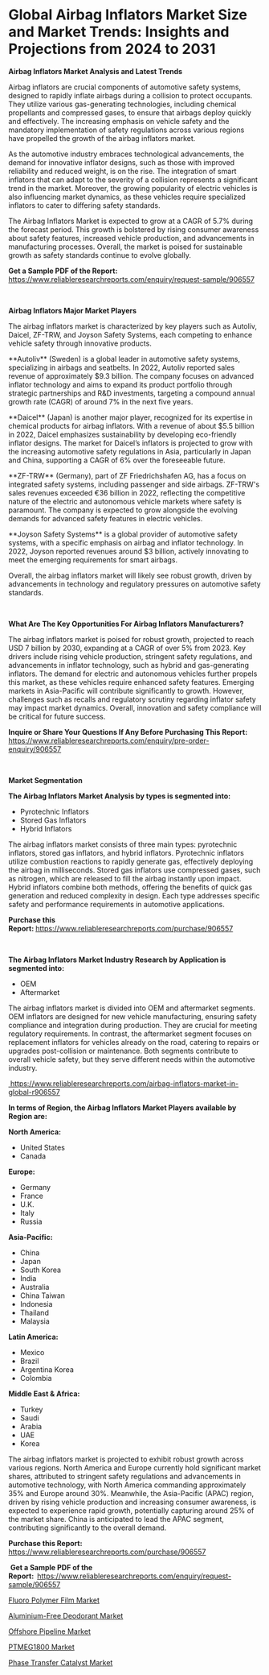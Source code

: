 <p><h1>Global Airbag Inflators Market Size and Market Trends: Insights and Projections from 2024 to 2031</h1></p><p><strong>Airbag Inflators Market Analysis and Latest Trends</strong></p>
<p><p>Airbag inflators are crucial components of automotive safety systems, designed to rapidly inflate airbags during a collision to protect occupants. They utilize various gas-generating technologies, including chemical propellants and compressed gases, to ensure that airbags deploy quickly and effectively. The increasing emphasis on vehicle safety and the mandatory implementation of safety regulations across various regions have propelled the growth of the airbag inflators market.</p><p>As the automotive industry embraces technological advancements, the demand for innovative inflator designs, such as those with improved reliability and reduced weight, is on the rise. The integration of smart inflators that can adapt to the severity of a collision represents a significant trend in the market. Moreover, the growing popularity of electric vehicles is also influencing market dynamics, as these vehicles require specialized inflators to cater to differing safety standards.</p><p>The Airbag Inflators Market is expected to grow at a CAGR of 5.7% during the forecast period. This growth is bolstered by rising consumer awareness about safety features, increased vehicle production, and advancements in manufacturing processes. Overall, the market is poised for sustainable growth as safety standards continue to evolve globally.</p></p>
<p><strong>Get a Sample PDF of the Report:&nbsp;</strong> <a href="https://www.reliableresearchreports.com/enquiry/request-sample/906557?utm_campaign=7&utm_medium=2&utm_source=Github&utm_content=ia&utm_term=03122024&utm_id=airbag-inflators">https://www.reliableresearchreports.com/enquiry/request-sample/906557</a></p>
<p>&nbsp;</p>
<p><strong>Airbag Inflators Major Market Players</strong></p>
<p><p>The airbag inflators market is characterized by key players such as Autoliv, Daicel, ZF-TRW, and Joyson Safety Systems, each competing to enhance vehicle safety through innovative products.</p><p>**Autoliv** (Sweden) is a global leader in automotive safety systems, specializing in airbags and seatbelts. In 2022, Autoliv reported sales revenue of approximately $9.3 billion. The company focuses on advanced inflator technology and aims to expand its product portfolio through strategic partnerships and R&D investments, targeting a compound annual growth rate (CAGR) of around 7% in the next five years.</p><p>**Daicel** (Japan) is another major player, recognized for its expertise in chemical products for airbag inflators. With a revenue of about $5.5 billion in 2022, Daicel emphasizes sustainability by developing eco-friendly inflator designs. The market for Daicel’s inflators is projected to grow with the increasing automotive safety regulations in Asia, particularly in Japan and China, supporting a CAGR of 6% over the foreseeable future.</p><p>**ZF-TRW** (Germany), part of ZF Friedrichshafen AG, has a focus on integrated safety systems, including passenger and side airbags. ZF-TRW's sales revenues exceeded €36 billion in 2022, reflecting the competitive nature of the electric and autonomous vehicle markets where safety is paramount. The company is expected to grow alongside the evolving demands for advanced safety features in electric vehicles.</p><p>**Joyson Safety Systems** is a global provider of automotive safety systems, with a specific emphasis on airbag and inflator technology. In 2022, Joyson reported revenues around $3 billion, actively innovating to meet the emerging requirements for smart airbags. </p><p>Overall, the airbag inflators market will likely see robust growth, driven by advancements in technology and regulatory pressures on automotive safety standards.</p></p>
<p>&nbsp;</p>
<p><strong>What Are The Key Opportunities For Airbag Inflators Manufacturers?</strong></p>
<p><p>The airbag inflators market is poised for robust growth, projected to reach USD 7 billion by 2030, expanding at a CAGR of over 5% from 2023. Key drivers include rising vehicle production, stringent safety regulations, and advancements in inflator technology, such as hybrid and gas-generating inflators. The demand for electric and autonomous vehicles further propels this market, as these vehicles require enhanced safety features. Emerging markets in Asia-Pacific will contribute significantly to growth. However, challenges such as recalls and regulatory scrutiny regarding inflator safety may impact market dynamics. Overall, innovation and safety compliance will be critical for future success.</p></p>
<p><strong>Inquire or Share Your Questions If Any Before Purchasing This Report:</strong> <a href="https://www.reliableresearchreports.com/enquiry/pre-order-enquiry/906557?utm_campaign=7&utm_medium=2&utm_source=Github&utm_content=ia&utm_term=03122024&utm_id=airbag-inflators">https://www.reliableresearchreports.com/enquiry/pre-order-enquiry/906557</a></p>
<p>&nbsp;</p>
<p><strong>Market Segmentation</strong></p>
<p><strong>The Airbag Inflators Market Analysis by types is segmented into:</strong></p>
<p><ul><li>Pyrotechnic Inflators</li><li>Stored Gas Inflators</li><li>Hybrid Inflators</li></ul></p>
<p><p>The airbag inflators market consists of three main types: pyrotechnic inflators, stored gas inflators, and hybrid inflators. Pyrotechnic inflators utilize combustion reactions to rapidly generate gas, effectively deploying the airbag in milliseconds. Stored gas inflators use compressed gases, such as nitrogen, which are released to fill the airbag instantly upon impact. Hybrid inflators combine both methods, offering the benefits of quick gas generation and reduced complexity in design. Each type addresses specific safety and performance requirements in automotive applications.</p></p>
<p><strong>Purchase this Report:&nbsp;</strong><a href="https://www.reliableresearchreports.com/purchase/906557?utm_campaign=7&utm_medium=2&utm_source=Github&utm_content=ia&utm_term=03122024&utm_id=airbag-inflators">https://www.reliableresearchreports.com/purchase/906557</a></p>
<p>&nbsp;</p>
<p><strong>The Airbag Inflators Market Industry Research by Application is segmented into:</strong></p>
<p><ul><li>OEM</li><li>Aftermarket</li></ul></p>
<p><p>The airbag inflators market is divided into OEM and aftermarket segments. OEM inflators are designed for new vehicle manufacturing, ensuring safety compliance and integration during production. They are crucial for meeting regulatory requirements. In contrast, the aftermarket segment focuses on replacement inflators for vehicles already on the road, catering to repairs or upgrades post-collision or maintenance. Both segments contribute to overall vehicle safety, but they serve different needs within the automotive industry.</p></p>
<p><a href="https://www.reliableresearchreports.com/airbag-inflators-market-in-global-r906557?utm_campaign=7&utm_medium=2&utm_source=Github&utm_content=ia&utm_term=03122024&utm_id=airbag-inflators">&nbsp;https://www.reliableresearchreports.com/airbag-inflators-market-in-global-r906557</a></p>
<p><strong>In terms of Region, the Airbag Inflators Market Players available by Region are:</strong></p>
<p>
    <p> <strong> North America: </strong>
        <ul>
            <li>United States</li>
            <li>Canada</li>
        </ul>
        </p> 
    <p> <strong> Europe: </strong>
        <ul>
            <li>Germany</li>
            <li>France</li>
            <li>U.K.</li>
            <li>Italy</li>
            <li>Russia</li>
        </ul>
        </p> 
    <p> <strong> Asia-Pacific: </strong>
        <ul>
            <li>China</li>
            <li>Japan</li>
            <li>South Korea</li>
            <li>India</li>
            <li>Australia</li>
            <li>China Taiwan</li>
            <li>Indonesia</li>
            <li>Thailand</li>
            <li>Malaysia</li>
        </ul>
        </p> 
    <p> <strong> Latin America: </strong>
        <ul>
            <li>Mexico</li>
            <li>Brazil</li>
            <li>Argentina Korea</li>
            <li>Colombia</li>
        </ul>
        </p> 
    <p> <strong> Middle East & Africa: </strong>
        <ul>
            <li>Turkey</li>
            <li>Saudi</li>
            <li>Arabia</li>
            <li>UAE</li>
            <li>Korea</li>
        </ul>
    </p>
    </p>
<p><p>The airbag inflators market is projected to exhibit robust growth across various regions. North America and Europe currently hold significant market shares, attributed to stringent safety regulations and advancements in automotive technology, with North America commanding approximately 35% and Europe around 30%. Meanwhile, the Asia-Pacific (APAC) region, driven by rising vehicle production and increasing consumer awareness, is expected to experience rapid growth, potentially capturing around 25% of the market share. China is anticipated to lead the APAC segment, contributing significantly to the overall demand.</p></p>
<p><strong>Purchase this Report: </strong><a href="https://www.reliableresearchreports.com/purchase/906557?utm_campaign=7&utm_medium=2&utm_source=Github&utm_content=ia&utm_term=03122024&utm_id=airbag-inflators">https://www.reliableresearchreports.com/purchase/906557</a></p>
<p>&nbsp;<strong>Get a Sample PDF of the Report:&nbsp;&nbsp;</strong><a href="https://www.reliableresearchreports.com/enquiry/request-sample/906557?utm_campaign=7&utm_medium=2&utm_source=Github&utm_content=ia&utm_term=03122024&utm_id=airbag-inflators">https://www.reliableresearchreports.com/enquiry/request-sample/906557</a></p>
<p><strong></strong></p>
<p><p><a href="https://github.com/Krish2023na/Market-Research-Report-List-6/blob/main/fluoro-polymer-film-market.md?utm_campaign=7&utm_medium=2&utm_source=Github&utm_content=ia&utm_term=03122024&utm_id=airbag-inflators">Fluoro Polymer Film Market</a></p><p><a href="https://issuu.com/reportprime-2/docs/aluminium-free-deodorant-market-size-2030.pptx?utm_campaign=7&utm_medium=2&utm_source=Github&utm_content=ia&utm_term=03122024&utm_id=airbag-inflators">Aluminium-Free Deodorant Market</a></p><p><a href="https://www.linkedin.com/pulse/offshore-pipeline-market-analysis-report-2024-2031-size-growing-9pphe?utm_campaign=7&utm_medium=2&utm_source=Github&utm_content=ia&utm_term=03122024&utm_id=airbag-inflators">Offshore Pipeline Market</a></p><p><a href="https://github.com/RickHolmes3/Market-Research-Report-List-7/blob/main/ptmeg1800-market.md?utm_campaign=7&utm_medium=2&utm_source=Github&utm_content=ia&utm_term=03122024&utm_id=airbag-inflators">PTMEG1800 Market</a></p><p><a href="https://www.linkedin.com/pulse/phase-transfer-catalyst-market-size-growth-industry-vzvbe?utm_campaign=7&utm_medium=2&utm_source=Github&utm_content=ia&utm_term=03122024&utm_id=airbag-inflators">Phase Transfer Catalyst Market</a></p></p>